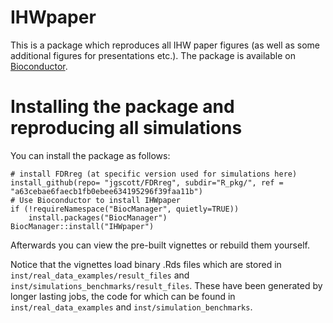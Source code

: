# IHWpaper

This is a package which reproduces all IHW paper figures (as well as some additional figures for presentations etc.). The package is available on [Bioconductor](http://bioconductor.org/packages/release/data/experiment/html/IHWpaper.html).


# Installing the package and reproducing all simulations

You can install the package as follows:

```{r}
# install FDRreg (at specific version used for simulations here)
install_github(repo= "jgscott/FDRreg", subdir="R_pkg/", ref = "a63cebae6faecb1fb0ebee634195296f39faa11b")
# Use Bioconductor to install IHWpaper
if (!requireNamespace("BiocManager", quietly=TRUE))
    install.packages("BiocManager")
BiocManager::install("IHWpaper")
```

Afterwards you can view the pre-built vignettes or rebuild them yourself.

Notice that the vignettes load binary .Rds files which are stored in `inst/real_data_examples/result_files`
and `inst/simulations_benchmarks/result_files`. These have been generated by longer lasting jobs, the code for which can be found in `inst/real_data_examples` and `inst/simulation_benchmarks`.

